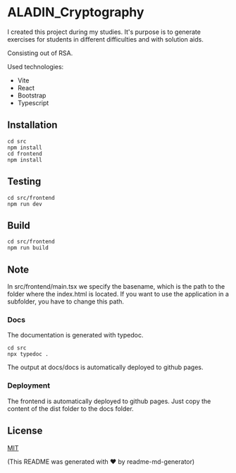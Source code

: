 # ALADIN_Cryptography

I created this project during my studies.
It's purpose is to generate exercises for students in different difficulties and with solution aids.

Consisting out of RSA.

Used technologies:
* Vite
* React
* Bootstrap
* Typescript

## Installation

```
cd src
npm install
cd frontend
npm install
```

## Testing

```
cd src/frontend
npm run dev
```

## Build

```
cd src/frontend
npm run build
```

## Note
In src/frontend/main.tsx we specify the basename, which is the path to the folder where the index.html is located.
If you want to use the application in a subfolder, you have to change this path.

### Docs
The documentation is generated with typedoc.
```
cd src
npx typedoc .
```
The output at docs/docs is automatically deployed to github pages.

### Deployment
The frontend is automatically deployed to github pages.
Just copy the content of the dist folder to the docs folder.

## License
[MIT](https://choosealicense.com/licenses/mit/)

(This README was generated with ❤️ by readme-md-generator)
